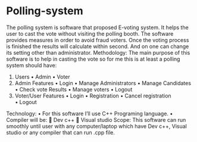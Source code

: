 # Polling-system
The polling system is software that proposed E-voting system. It helps the user to cast the vote without visiting the polling booth. The software provides measures in order to avoid fraud voters. Once the voting process is finished the results will calculate within second. And on one can change its setting other than administrator.
Methodology:
The main purpose of this software is to help in casting the vote so for me this is at least a polling system should have: 
1.	Users
•	Admin
•	Voter
2.	Admin Features
•	Login
•	Manage Administrators
•	Manage Candidates
•	Check vote Results
•	Manage voters
•	Logout
3.	Voter/User Features
•	Login
•	Registration
•	Cancel registration  
•	Logout

Technology:
•	For this software I’ll use C++ Programing language.
•	Compiler will be:
	Dev c++
	Visual studio
Scope:
This software can run smoothly until user with any computer/laptop which have Dev c++, Visual studio or any compiler that can run .cpp file.  
